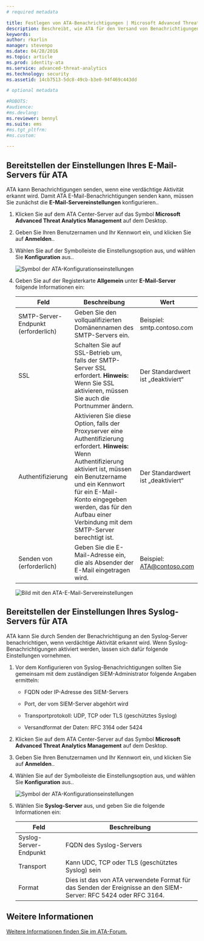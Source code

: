 ```yaml
---
# required metadata

title: Festlegen von ATA-Benachrichtigungen | Microsoft Advanced Threat Analytics
description: Beschreibt, wie ATA für den Versand von Benachrichtigungen (per E-Mail oder ATA-Ereignisweiterleitung) bei verdächtigen Aktivitäten konfiguriert werden kann 
keywords:
author: rkarlin
manager: stevenpo
ms.date: 04/28/2016
ms.topic: article
ms.prod: identity-ata
ms.service: advanced-threat-analytics
ms.technology: security
ms.assetid: 14cb7513-5dc8-49cb-b3e0-94f469c443dd

# optional metadata

#ROBOTS:
#audience:
#ms.devlang:
ms.reviewer: bennyl
ms.suite: ems
#ms.tgt_pltfrm:
#ms.custom:

---
```


## Bereitstellen der Einstellungen Ihres E-Mail-Servers für ATA
ATA kann Benachrichtigungen senden, wenn eine verdächtige Aktivität erkannt wird. Damit ATA E-Mail-Benachrichtigungen senden kann, müssen Sie zunächst die **E-Mail-Servereinstellungen** konfigurieren..

1.  Klicken Sie auf dem ATA Center-Server auf das Symbol **Microsoft Advanced Threat Analytics Management** auf dem Desktop.

2.  Geben Sie Ihren Benutzernamen und Ihr Kennwort ein, und klicken Sie auf **Anmelden**..

3.  Wählen Sie auf der Symbolleiste die Einstellungsoption aus, und wählen Sie **Konfiguration** aus..

    ![Symbol der ATA-Konfigurationseinstellungen](media/ATA-config-icon.JPG)

4.  Geben Sie auf der Registerkarte **Allgemein** unter **E-Mail-Server** folgende Informationen ein:

    |Feld|Beschreibung|Wert|
    |---------|---------------|---------|
    |SMTP-Server-Endpunkt (erforderlich)|Geben Sie den vollqualifizierten Domänennamen des SMTP-Servers ein.|Beispiel:<br />smtp.contoso.com|
    |SSL|Schalten Sie auf SSL-Betrieb um, falls der SMTP-Server SSL erfordert. **Hinweis:** Wenn Sie SSL aktivieren, müssen Sie auch die Portnummer ändern.|Der Standardwert ist „deaktiviert“|
    |Authentifizierung|Aktivieren Sie diese Option, falls der Proxyserver eine Authentifizierung erfordert. **Hinweis:** Wenn Authentifizierung aktiviert ist, müssen ein Benutzername und ein Kennwort für ein E-Mail-Konto eingegeben werden, das für den Aufbau einer Verbindung mit dem SMTP-Server berechtigt ist.|Der Standardwert ist „deaktiviert“|
    |Senden von (erforderlich)|Geben Sie die E-Mail-Adresse ein, die als Absender der E-Mail eingetragen wird.|Beispiel:<br />ATA@contoso.com|
    ![Bild mit den ATA-E-Mail-Servereinstellungen](media/ATA-email-server.png)

## Bereitstellen der Einstellungen Ihres Syslog-Servers für ATA
ATA kann Sie durch Senden der Benachrichtigung an den Syslog-Server benachrichtigen, wenn verdächtige Aktivität erkannt wird. Wenn Syslog-Benachrichtigungen aktiviert werden, lassen sich dafür folgende Einstellungen vornehmen.

1.  Vor dem Konfigurieren von Syslog-Benachrichtigungen sollten Sie gemeinsam mit dem zuständigen SIEM-Administrator folgende Angaben ermitteln:

    -   FQDN oder IP-Adresse des SIEM-Servers

    -   Port, der vom SIEM-Server abgehört wird

    -   Transportprotokoll: UDP, TCP oder TLS (geschütztes Syslog)

    -   Versandformat der Daten: RFC 3164 oder 5424

2.  Klicken Sie auf dem ATA Center-Server auf das Symbol **Microsoft Advanced Threat Analytics Management** auf dem Desktop.

3.  Geben Sie Ihren Benutzernamen und Ihr Kennwort ein, und klicken Sie auf **Anmelden**..

4.  Wählen Sie auf der Symbolleiste die Einstellungsoption aus, und wählen Sie **Konfiguration** aus..

    ![Symbol der ATA-Konfigurationseinstellungen](media/ATA-config-icon.JPG)

5.  Wählen Sie **Syslog-Server** aus, und geben Sie die folgende Informationen ein:

    |Feld|Beschreibung|
    |---------|---------------|
    |Syslog-Server-Endpunkt|FQDN des Syslog-Servers|
    |Transport|Kann UDC, TCP oder TLS (geschütztes Syslog) sein|
    |Format|Dies ist das von ATA verwendete Format für das Senden der Ereignisse an den SIEM-Server: RFC 5424 oder RFC 3164.|





## Weitere Informationen
[Weitere Informationen finden Sie im ATA-Forum.](https://social.technet.microsoft.com/Forums/security/en-US/home?forum=mata)


<!--HONumber=May16_HO1-->


